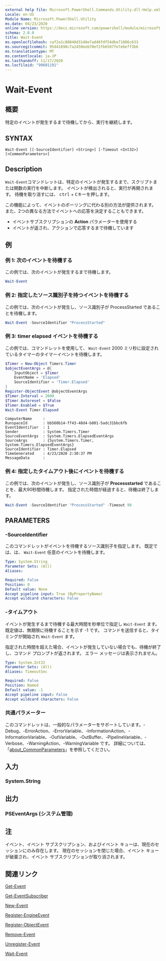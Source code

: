 ```yaml
---
external help file: Microsoft.PowerShell.Commands.Utility.dll-Help.xml
Locale: en-US
Module Name: Microsoft.PowerShell.Utility
ms.date: 04/23/2020
online version: https://docs.microsoft.com/powershell/module/microsoft.powershell.utility/wait-event?view=powershell-7.2&WT.mc_id=ps-gethelp
schema: 2.0.0
title: Wait-Event
ms.openlocfilehash: caf2a1c80848d3140e7ad46fdf54dbe71886c633
ms.sourcegitcommit: 95d41698c7a2450eeb70ef2fb6507fe7e6eff3b6
ms.translationtype: MT
ms.contentlocale: ja-JP
ms.lasthandoff: 11/17/2020
ms.locfileid: "99601191"
---
```

# Wait-Event

## 概要
特定のイベントが発生するまで待機してから、実行を継続します。

## SYNTAX

```
Wait-Event [[-SourceIdentifier] <String>] [-Timeout <Int32>] [<CommonParameters>]
```

## Description

`Wait-Event`コマンドレットは、特定のイベントが発生するまで、スクリプトまたは関数の実行を中断します。 イベントが検出されると、実行が再開されます。 待機を取り消すには、 <kbd>ctrl</kbd> + <kbd>C</kbd>キーを押します。

この機能によって、イベントのポーリングに代わる別の方法が提供されます。 また、2つの異なる方法でイベントへの応答を決定することもできます。

- イベントサブスクリプションの **Action** パラメーターを使用する
- イベントが返され、アクションで応答するまで待機しています

## 例

### 例 1: 次のイベントを待機する

この例では、次のイベントが発生するまで待機します。

```powershell
Wait-Event
```

### 例 2: 指定したソース識別子を持つイベントを待機する

この例では、次のイベントが発生し、ソース識別子が ProcessStarted であることを待機します。

```powershell
Wait-Event -SourceIdentifier "ProcessStarted"
```

### 例 3: timer elapsed イベントを待機する

この例では、コマンドレットを使用して、 `Wait-Event` 2000 ミリ秒に設定されているタイマーのタイマーイベントを待機します。

```powershell
$Timer = New-Object Timers.Timer
$objectEventArgs = @{
    InputObject = $Timer
    EventName = 'Elapsed'
    SourceIdentifier = 'Timer.Elapsed'
}
Register-ObjectEvent @objectEventArgs
$Timer.Interval = 2000
$Timer.Autoreset = $False
$Timer.Enabled = $True
Wait-Event Timer.Elapsed
```

```Output
ComputerName     :
RunspaceId       : bb560b14-ff43-48d4-b801-5adc31bbc6fb
EventIdentifier  : 1
Sender           : System.Timers.Timer
SourceEventArgs  : System.Timers.ElapsedEventArgs
SourceArgs       : {System.Timers.Timer, System.Timers.ElapsedEventArgs}
SourceIdentifier : Timer.Elapsed
TimeGenerated    : 4/23/2020 2:30:37 PM
MessageData      :
```

### 例 4: 指定したタイムアウト後にイベントを待機する

この例では、次のイベントが発生し、ソース識別子が **Processstarted** であることを、最大90秒間待機します。 指定された時間が経過すると、待機は終了します。

```powershell
Wait-Event -SourceIdentifier "ProcessStarted" -Timeout 90
```

## PARAMETERS

### -SourceIdentifier

このコマンドレットがイベントを待機するソース識別子を指定します。
既定では、は、 `Wait-Event` 任意のイベントを待機します。

```yaml
Type: System.String
Parameter Sets: (All)
Aliases:

Required: False
Position: 0
Default value: None
Accept pipeline input: True (ByPropertyName)
Accept wildcard characters: False
```

### -タイムアウト

イベントが発生するまで待機する最大時間を秒単位で指定し `Wait-Event` ます。 既定値は、無期限に待機することを示す -1 です。 コマンドを送信すると、タイミングが開始され `Wait-Event` ます。

指定された時間を超えた場合、イベントが発生していない場合でも、待機が終了し、コマンド プロンプトが返されます。 エラー メッセージは表示されません。

```yaml
Type: System.Int32
Parameter Sets: (All)
Aliases: TimeoutSec

Required: False
Position: Named
Default value: -1
Accept pipeline input: False
Accept wildcard characters: False
```

### 共通パラメーター

このコマンドレットは、一般的なパラメーターをサポートしています。-Debug、-ErrorAction、-ErrorVariable、-InformationAction、-InformationVariable、-OutVariable、-OutBuffer、-PipelineVariable、-Verbose、-WarningAction、-WarningVariable です。 詳細については、「[about_CommonParameters](https://go.microsoft.com/fwlink/?LinkID=113216)」を参照してください。

## 入力

### System.String

## 出力

### PSEventArgs (システム管理)

## 注

イベント、イベント サブスクリプション、およびイベント キューは、現在のセッションにのみ存在します。 現在のセッションを閉じた場合、イベント キューが破棄され、イベント サブスクリプションが取り消されます。

## 関連リンク

[Get-Event](Get-Event.md)

[Get-EventSubscriber](Get-EventSubscriber.md)

[New-Event](New-Event.md)

[Register-EngineEvent](Register-EngineEvent.md)

[Register-ObjectEvent](Register-ObjectEvent.md)

[Remove-Event](Remove-Event.md)

[Unregister-Event](Unregister-Event.md)

[Wait-Event](Wait-Event.md)

